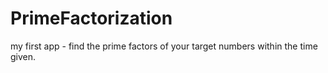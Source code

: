 # PrimeFactorization
my first app - find the prime factors of your target numbers within the time given.

